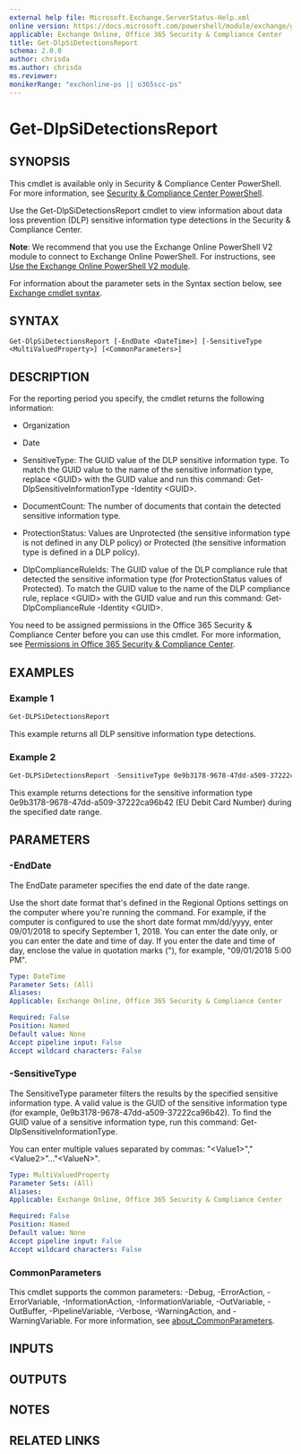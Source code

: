 ```yaml
---
external help file: Microsoft.Exchange.ServerStatus-Help.xml
online version: https://docs.microsoft.com/powershell/module/exchange/get-dlpsidetectionsreport
applicable: Exchange Online, Office 365 Security & Compliance Center
title: Get-DlpSiDetectionsReport
schema: 2.0.0
author: chrisda
ms.author: chrisda
ms.reviewer:
monikerRange: "exchonline-ps || o365scc-ps"
---
```


# Get-DlpSiDetectionsReport

## SYNOPSIS
This cmdlet is available only in Security & Compliance Center PowerShell. For more information, see [Security & Compliance Center PowerShell](https://docs.microsoft.com/powershell/exchange/scc-powershell).

Use the Get-DlpSiDetectionsReport cmdlet to view information about data loss prevention (DLP) sensitive information type detections in the Security & Compliance Center.

**Note**: We recommend that you use the Exchange Online PowerShell V2 module to connect to Exchange Online PowerShell. For instructions, see [Use the Exchange Online PowerShell V2 module](https://docs.microsoft.com/powershell/exchange/exchange-online-powershell-v2).

For information about the parameter sets in the Syntax section below, see [Exchange cmdlet syntax](https://docs.microsoft.com/powershell/exchange/exchange-cmdlet-syntax).

## SYNTAX

```
Get-DlpSiDetectionsReport [-EndDate <DateTime>] [-SensitiveType <MultiValuedProperty>] [<CommonParameters>]
```

## DESCRIPTION
For the reporting period you specify, the cmdlet returns the following information:

- Organization

- Date

- SensitiveType: The GUID value of the DLP sensitive information type. To match the GUID value to the name of the sensitive information type, replace \<GUID\> with the GUID value and run this command: Get-DlpSensitiveInformationType -Identity \<GUID\>.

- DocumentCount: The number of documents that contain the detected sensitive information type.

- ProtectionStatus: Values are Unprotected (the sensitive information type is not defined in any DLP policy) or Protected (the sensitive information type is defined in a DLP policy).

- DlpComplianceRuleIds: The GUID value of the DLP compliance rule that detected the sensitive information type (for ProtectionStatus values of Protected). To match the GUID value to the name of the DLP compliance rule, replace \<GUID\> with the GUID value and run this command: Get-DlpComplianceRule -Identity \<GUID\>.

You need to be assigned permissions in the Office 365 Security & Compliance Center before you can use this cmdlet. For more information, see [Permissions in Office 365 Security & Compliance Center](https://go.microsoft.com/fwlink/p/?LinkId=511920).

## EXAMPLES

### Example 1
```powershell
Get-DLPSiDetectionsReport
```

This example returns all DLP sensitive information type detections.

### Example 2
```powershell
Get-DLPSiDetectionsReport -SensitiveType 0e9b3178-9678-47dd-a509-37222ca96b42 -StartDate 4/1/2019 -EndDate 4/8/2019
```

This example returns detections for the sensitive information type 0e9b3178-9678-47dd-a509-37222ca96b42 (EU Debit Card Number) during the specified date range.

## PARAMETERS

### -EndDate
The EndDate parameter specifies the end date of the date range.

Use the short date format that's defined in the Regional Options settings on the computer where you're running the command. For example, if the computer is configured to use the short date format mm/dd/yyyy, enter 09/01/2018 to specify September 1, 2018. You can enter the date only, or you can enter the date and time of day. If you enter the date and time of day, enclose the value in quotation marks ("), for example, "09/01/2018 5:00 PM".

```yaml
Type: DateTime
Parameter Sets: (All)
Aliases:
Applicable: Exchange Online, Office 365 Security & Compliance Center

Required: False
Position: Named
Default value: None
Accept pipeline input: False
Accept wildcard characters: False
```

### -SensitiveType
The SensitiveType parameter filters the results by the specified sensitive information type. A valid value is the GUID of the sensitive information type (for example, 0e9b3178-9678-47dd-a509-37222ca96b42). To find the GUID value of a sensitive information type, run this command: Get-DlpSensitiveInformationType.

You can enter multiple values separated by commas: "\<Value1\>","\<Value2\>"..."\<ValueN\>".

```yaml
Type: MultiValuedProperty
Parameter Sets: (All)
Aliases:
Applicable: Exchange Online, Office 365 Security & Compliance Center

Required: False
Position: Named
Default value: None
Accept pipeline input: False
Accept wildcard characters: False
```

### CommonParameters
This cmdlet supports the common parameters: -Debug, -ErrorAction, -ErrorVariable, -InformationAction, -InformationVariable, -OutVariable, -OutBuffer, -PipelineVariable, -Verbose, -WarningAction, and -WarningVariable. For more information, see [about_CommonParameters](https://go.microsoft.com/fwlink/p/?LinkID=113216).

## INPUTS

###  

## OUTPUTS

###  

## NOTES

## RELATED LINKS
